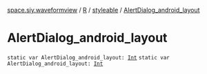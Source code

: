 [space.siy.waveformview](../../index.md) / [R](../index.md) / [styleable](index.md) / [AlertDialog_android_layout](./-alert-dialog_android_layout.md)

# AlertDialog_android_layout

`static var AlertDialog_android_layout: `[`Int`](https://kotlinlang.org/api/latest/jvm/stdlib/kotlin/-int/index.html)
`static var AlertDialog_android_layout: `[`Int`](https://kotlinlang.org/api/latest/jvm/stdlib/kotlin/-int/index.html)